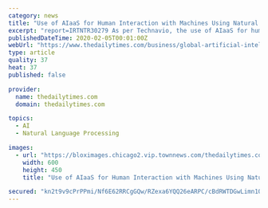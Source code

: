 ```yaml
---
category: news
title: "Use of AIaaS for Human Interaction with Machines Using Natural Language Processing (NLP) to Boost Growth"
excerpt: "report=IRTNTR30279 As per Technavio, the use of AIaaS for human interaction with machines using Natural Language Processing (NLP) will have a positive impact on the market and contribute to its growth significantly over the forecast period. This research report also analyzes other important trends and market drivers that will affect market ..."
publishedDateTime: 2020-02-05T00:01:00Z
webUrl: "https://www.thedailytimes.com/business/global-artificial-intelligence-as-a-service-aiaas-market--/article_65465655-849f-5483-9361-e55fb93d69e5.html"
type: article
quality: 37
heat: 37
published: false

provider:
  name: thedailytimes.com
  domain: thedailytimes.com

topics:
  - AI
  - Natural Language Processing

images:
  - url: "https://bloximages.chicago2.vip.townnews.com/thedailytimes.com/content/tncms/assets/v3/editorial/7/77/777e508c-2791-5d72-9b6c-c9e5b03111eb/5e3a1760a68f0.image.jpg?crop=600%2C450%2C100%2C0&resize=600%2C450&order=crop%2Cresize"
    width: 600
    height: 450
    title: "Use of AIaaS for Human Interaction with Machines Using Natural Language Processing (NLP) to Boost Growth"

secured: "kn2t9v9cPrPPmi/Nf6E62RRCgGQw/RZexa6YQQ26eARPC/cBdRWTDGwLimn1QsuEVxFaJTNpvRXfDNqdICLJ3oop0ZrUXHFBUAFZCwiHJn4rRByxp8wCW7ecjgQK984SSFNQ7c++RVxUNeVQljGqwogtHAwoeeSDgkxj3qUbgLQkFyuT7zvfKixhfj+PMIpsflovi/PeWAdtOEm0FmvckaD8UYq1RVzOIeoky5UkNL7R5CYc4v3WHfK9kANOk43CncPHm2LosbLab0C5VS18MLSUKAO3593faVsZixo93gNpULj5ny8cMdhXIgEKdSBRHNfan39+19+XJk1eG9Oo9iRMgCALHfizogmdDiU/BtBTJRyAiQ6M5mYlWI+Mvbu/Kf2CJDS9mvMraunbKQudLuqDZGwGMYFhbldNTdZYsUGP2SzDN/OyS9pscpcVZV5mL+F1JXP1B5+PzsvKqjXgr11URTYq0mNCtSYFqk8dNkY=;77ZW20BLFqj9Aw35xesWzg=="
---
```


